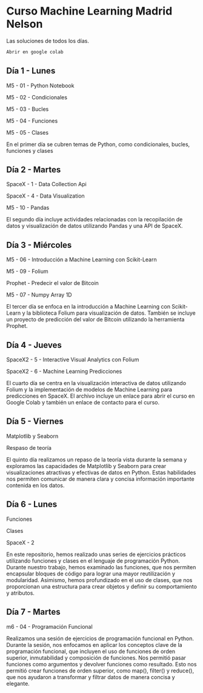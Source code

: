 # Curso Machine Learning Madrid Nelson

Las soluciones de todos los días.
```bash
Abrir en google colab
```

## Día 1 - Lunes

M5 - 01 - Python Notebook

M5 - 02 - Condicionales

M5 - 03 - Bucles

M5 - 04 - Funciones

M5 - 05 - Clases

En el primer día se cubren temas de Python, como condicionales, bucles, funciones y clases

## Día 2 - Martes

SpaceX - 1 - Data Collection Api

SpaceX - 4 - Data Visualization

M5 - 10 - Pandas

El segundo día incluye actividades relacionadas con la recopilación de datos y visualización de datos utilizando Pandas y una API de SpaceX.

## Día 3 - Miércoles

M5 - 06 - Introducción a Machine Learning con Scikit-Learn

M5 - 09 - Folium

Prophet - Predecir el valor de Bitcoin

M5 - 07 - Numpy Array 1D

El tercer día se enfoca en la introducción a Machine Learning con Scikit-Learn y la biblioteca Folium para visualización de datos. También se incluye un proyecto de predicción del valor de Bitcoin utilizando la herramienta Prophet.

## Día 4 - Jueves

SpaceX2 - 5 - Interactive Visual Analytics con Folium

SpaceX2 - 6 - Machine Learning Predicciones

El cuarto día se centra en la visualización interactiva de datos utilizando Folium y la implementación de modelos de Machine Learning para predicciones en SpaceX. El archivo incluye un enlace para abrir el curso en Google Colab y también un enlace de contacto para el curso.

## Día 5 - Viernes

Matplotlib y Seaborn 

Respaso de teoría

El quinto día realizamos un repaso de la teoría vista durante la semana y exploramos las capacidades de Matplotlib y Seaborn para crear visualizaciones atractivas y efectivas de datos en Python. Estas habilidades nos permiten comunicar de manera clara y concisa información importante contenida en los datos.

##  Día 6 - Lunes

Funciones

Clases

SpaceX - 2

En este repositorio, hemos realizado unas series de ejercicios prácticos utilizando funciones y clases en el lenguaje de programación Python.
Durante nuestro trabajo, hemos examinado las funciones, que nos permiten encapsular bloques de código para lograr una mayor reutilización y modularidad.
Asimismo, hemos profundizado en el uso de clases, que nos proporcionan una estructura para crear objetos y definir su comportamiento y atributos.


## Día 7 - Martes

m6 - 04 - Programación Funcional

Realizamos una sesión de ejercicios de programación funcional en Python. Durante la sesión, nos enfocamos en aplicar los conceptos clave de la programación funcional, que incluyen el uso de funciones de orden superior, inmutabilidad y composición de funciones. 
Nos permitió pasar funciones como argumentos y devolver funciones como resultado. Esto nos permitió crear funciones de orden superior, como map(), filter() y reduce(), que nos ayudaron a transformar y filtrar datos de manera concisa y elegante.
